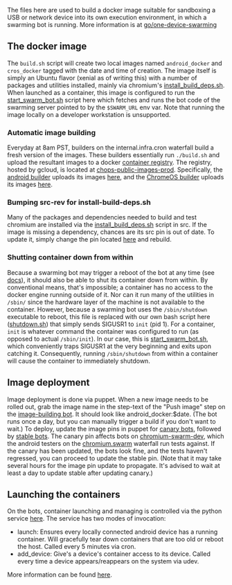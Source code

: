 The files here are used to build a docker image suitable for sandboxing a USB
or network device into its own execution environment, in which a swarming bot is
running. More information is at
[go/one-device-swarming](http://go/one-device-swarming)


The docker image
--------------------------
The `build.sh` script will create two local images named `android_docker`
and `cros_docker` tagged with the date and time of creation. The image itself is
simply an Ubuntu flavor (xenial as of writing this) with a number of packages
and utilities installed, mainly via chromium's
[install_build_deps.sh](https://chromium.googlesource.com/chromium/src/+/master/build/install-build-deps.sh).
When launched as a container, this image is configured to run the
[start_swarm_bot.sh](https://chromium.googlesource.com/infra/infra/+/master/docker/android_devices/start_swarm_bot.sh)
script here which fetches and runs the bot code of the swarming server pointed
to by the `$SWARM_URL` env var. Note that running the image locally on a
developer workstation is unsupported.

### Automatic image building
Everyday at 8am PST, builders on the internal.infra.cron waterfall build a
fresh version of the images. These builders essentially run `./build.sh` and
upload the resultant images to a docker
[container registry](https://docs.docker.com/registry/). The registry, hosted
by gcloud, is located at
[chops-public-images-prod](https://console.cloud.google.com/gcr/images/chops-public-images-prod/global/).
Specifically, the [android builder](https://ci.chromium.org/p/infra-internal/builders/prod/android-docker-image-builder)
uploads its images [here](https://console.cloud.google.com/gcr/images/chops-public-images-prod/global/android_docker),
and the [ChromeOS builder](https://ci.chromium.org/p/infra-internal/builders/prod/cros-docker-image-builder)
uploads its images [here](https://console.cloud.google.com/gcr/images/chops-public-images-prod/global/cros_docker).

### Bumping src-rev for install-build-deps.sh
Many of the packages and dependencies needed to build and test chromium are
installed via the [install_build_deps.sh](https://chromium.googlesource.com/chromium/src/+/master/build/install-build-deps.sh)
script in src. If the image is missing a dependency, chances are its src pin is
out of date. To update it, simply change the pin located
[here](https://cs.chromium.org/chromium/infra/docker/android_devices/Dockerfile?rcl=ca6275d670533aaf5303bd2c785cb7366fbe3193&l=4)
and rebuild.

### Shutting container down from within
Because a swarming bot may trigger a reboot of the bot at any time (see
[docs](https://cs.chromium.org/chromium/infra/luci/appengine/swarming/doc/Magic-Values.md?rcl=8b90cdd97f8f088bcba2fa376ce49d9863b48902&l=65)),
it should also be able to shut its container down from within. By conventional
means, that's impossible; a container has no access to the docker engine
running outside of it. Nor can it run many of the utilities in `/sbin/` since
the hardware layer of the machine is not available to the container. However,
because a swarming bot uses the `/sbin/shutdown` executable to reboot, this
file is replaced with our own bash script here
([shutdown.sh](https://chromium.googlesource.com/infra/infra/+/master/docker/docker_devices/android/shutdown.sh))
that simply sends SIGUSR1 to `init` (pid 1). For a container, `init` is whatever
command the container was configured to run (as opposed to actual `/sbin/init`).
In our case, this is [start_swarm_bot.sh](https://chromium.googlesource.com/infra/infra/+/master/docker/docker_devices/android/start_swarm_bot.sh),
which conveniently traps SIGUSR1 at the very beginning and exits upon catching
it. Consequently, running `/sbin/shutdown` from within a container will cause
the container to immediately shutdown.


Image deployment
--------------------------
Image deployment is done via puppet. When a new image needs to be rolled out,
grab the image name in the step-text of the "Push image" step on the
[image-building bot](https://ci.chromium.org/p/infra-internal/builders/prod/android-docker-image-builder).
It should look like android_docker:$date. (The bot runs once a day, but you can
manually trigger a build if you don't want to wait.) To deploy, update the
image pins in puppet for [canary bots](https://chrome-internal.googlesource.com/infra/puppet/+/78f1ba25470edf4256e5862d7b9c3eb1fba9dcad/puppetm/opt/puppet/conf/nodes.yaml#718),
followed by [stable bots](https://chrome-internal.googlesource.com/infra/puppet/+/78f1ba25470edf4256e5862d7b9c3eb1fba9dcad/puppetm/opt/puppet/conf/nodes.yaml#777).
The canary pin affects bots on [chromium-swarm-dev](https://chromium-swarm-dev.appspot.com),
which the android testers on the [chromium.swarm](https://luci-milo-dev.appspot.com/p/chromium/g/chromium.swarm/builders)
waterfall run tests against. If the canary has been updated, the bots look fine,
and the tests haven't regressed, you can proceed to update the stable pin.
(Note that it may take several hours for the image pin update to propagate. It's
advised to wait at least a day to update stable after updating canary.)

Launching the containers
------------------------
On the bots, container launching and managing is controlled via the python
service [here](https://chromium.googlesource.com/infra/infra/+/master/infra/services/android_docker/).
The service has two modes of invocation:
* launch: Ensures every locally connected android device has a running
          container. Will gracefully tear down containers that are too old or
          reboot the host. Called every 5 minutes via cron.
* add_device: Give's a device's container access to its device. Called every
              time a device appears/reappears on the system via udev.

More information can be found [here](https://chromium.googlesource.com/infra/infra/+/master/infra/services/android_docker/README.md).
